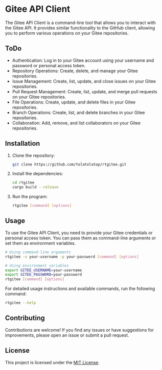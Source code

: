 # Gitee API Client

The Gitee API Client is a command-line tool that allows you to interact with the Gitee API. It provides similar functionality to the GitHub client, allowing you to perform various operations on your Gitee repositories.

## ToDo

- Authentication: Log in to your Gitee account using your username and password or personal access token.
- Repository Operations: Create, delete, and manage your Gitee repositories.
- Issue Management: Create, list, update, and close issues on your Gitee repositories.
- Pull Request Management: Create, list, update, and merge pull requests on your Gitee repositories.
- File Operations: Create, update, and delete files in your Gitee repositories.
- Branch Operations: Create, list, and delete branches in your Gitee repositories.
- Collaboration: Add, remove, and list collaborators on your Gitee repositories.

## Installation

1. Clone the repository:

   ```bash
   git clone https://github.com/tolatolatop/rtgitee.git
   ```

2. Install the dependencies:

   ```bash
   cd rtgitee
   cargo build --release
   ```

3. Run the program:

   ```bash
   rtgitee [command] [options]
   ```

## Usage

To use the Gitee API Client, you need to provide your Gitee credentials or personal access token. You can pass them as command-line arguments or set them as environment variables.

```bash
# Using command-line arguments
rtgitee -u your-username -p your-password [command] [options]

# Using environment variables
export GITEE_USERNAME=your-username
export GITEE_PASSWORD=your-password
rtgitee [command] [options]
```

For detailed usage instructions and available commands, run the following command:

```bash
rtgitee --help
```

## Contributing

Contributions are welcome! If you find any issues or have suggestions for improvements, please open an issue or submit a pull request.

## License

This project is licensed under the [MIT License](LICENSE).
